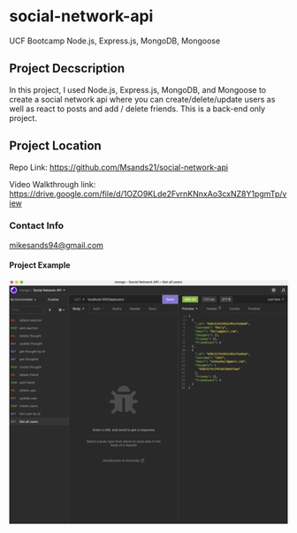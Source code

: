 # social-network-api

 UCF Bootcamp Node.js, Express.js, MongoDB, Mongoose
## Project Decscription
In this project, I used Node.js, Express.js, MongoDB, and Mongoose to create a social network api where you can create/delete/update users as well as react to posts and add / delete friends. This is a back-end only project. 
## Project Location
Repo Link: https://github.com/Msands21/social-network-api

Video Walkthrough link: https://drive.google.com/file/d/1OZO9KLde2FvrnKNnxAo3cxNZ8Y1pgmTp/view

### Contact Info
mikesands94@gmail.com

#### Project Example
![Preview](./images/Screen%20Shot%202022-05-23%20at%2011.39.06%20PM.png)